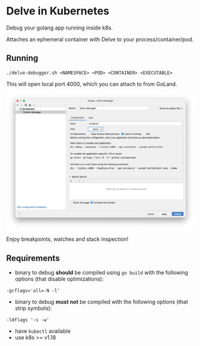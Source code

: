 # Delve in Kubernetes

Debug your golang app running inside k8s.

Attaches an ephemeral container with Delve to your process/container/pod.

## Running

```
./delve-debugger.sh <NAMESPACE> <POD> <CONTAINER> <EXECUTABLE>
```

This will open local port 4000, which you can attach to from GoLand.

![GoLand configuration screen](./docs/GoLand_config.png)

Enjoy breakpoints, watches and stack inspection!

## Requirements
 - binary to debug **should** be compiled using `go build` with the following options (that disable optimizations):
```
-gcflags='all=-N -l'
```

 - binary to debug **must not** be compiled with the following options (that strip symbols):
 ```
 -ldflags '-s -w'
 ```

 - have `kubectl` available
 - use k8s >= v1.18
